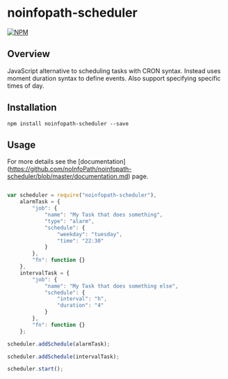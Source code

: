 # noinfopath-scheduler

[![NPM](https://nodei.co/npm/noinfopath-scheduler.png?downloads=true&downloadRank=true&stars=true)](https://nodei.co/npm/noinfopath-scheduler/)

## Overview

JavaScript alternative to scheduling tasks with CRON syntax.  Instead uses moment duration syntax to define events. Also support specifying specific times of day.

## Installation

	npm install noinfopath-scheduler --save

## Usage

For more details see the [documentation] (https://github.com/noInfoPath/noinfopath-scheduler/blob/master/documentation.md) page.

```JavaScript

var scheduler = require("noinfopath-scheduler"),
	alarmTask = {
		"job": {
			"name": "My Task that does something",
			"type": "alarm",
			"schedule": {
				"weekday": "tuesday",
				"time": "22:30"
			}
		},
		"fn": function {}
	},
	intervalTask = {
		"job": {
			"name": "My Task that does something else",
			"schedule": {
				"interval": "h",
				"duration": "4"
			}
		},
		"fn": function {}
	};

scheduler.addSchedule(alarmTask);

scheduler.addSchedule(intervalTask);

scheduler.start();

```
